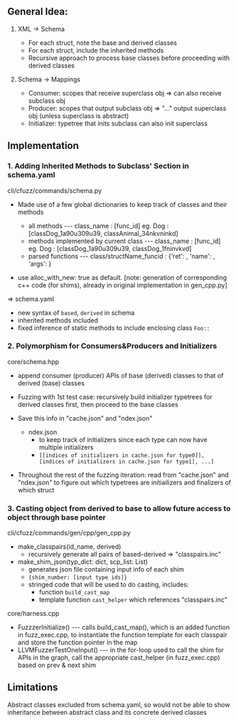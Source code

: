 ## General Idea:
1. XML -> Schema
    - For each struct, note the base and derived classes
    - For each struct, include the inherited methods
    - Recursive approach to process base classes before proceeding with derived classes
  
2.  Schema -> Mappings
    - Consumer: scopes that receive superclass obj => can also receive subclass obj
    - Producer: scopes that output subclass obj => "..." output superclass obj (unless superclass is abstract)
    - Initializer:  typetree that inits subclass can also init superclass



## Implementation

### 1. Adding Inherited Methods to Subclass' Section in schema.yaml
cli/cfuzz/commands/schema.py
- Made use of a few global dictionaries to keep track of classes and their methods
  - all methods ---  class_name : [func_id]  eg. Dog : [classDog_1a90u309u39, classAnimal_34nkvninkd]
  - methods implemented by current class ---  class_name : [func_id]   eg. Dog : [classDog_1a90u309u39, classDog_1fninvkvd]
  - parsed functions  ---  class/structName_funcid : {'ret': , 'name': , 'args': }

- use alloc_with_new: true as default. [note: generation of corresponding c++ code (for shims), already in original implementation in gen_cpp.py]

=> schema.yaml
- new syntax of `based`, `derived` in schema 
- inherited methods included 
- fixed inference of static methods to include enclosing class `Foo::`


### 2. Polymorphism for Consumers&Producers and Initializers
core/schema.hpp
- append consumer (producer) APIs of base (derived) classes to that of derived (base) classes

- Fuzzing with 1st test case: recursively build initializer typetrees for derived classes first, then proceed to the base classes
- Save this info in "cache.json" and "ndex.json"
  - ndex.json 
    - to keep track of initializers since each type can now have multiple initializers
    - `[[indices of initializers in cache.json for type0]], [indices of initializers in cache.json for type1], ...]`
- Throughout the rest of the fuzzing iteration: read from "cache.json" and  "ndex.json" to figure out which typetrees are initiailizers and finalizers of which struct


### 3. Casting object from derived to base to allow future access to object through base pointer
cli/cfuzz/commands/gen/cpp/gen_cpp.py 
- make_classpairs(id_name, derived)
  - recursively generate all pairs of based-derived => "classpairs.inc"
- make_shim_json(typ_dict: dict, scp_list: List)
  - generates json file containing input info of each shim
  - `{shim_number: [input type ids]}`
  - stringed code that will be used to do casting, includes:
    - function `build_cast_map`
    - template function `cast_helper` which references "classpairs.inc"

core/harness.cpp
- FuzzzerInitialize() ---  calls build_cast_map(), which is an added function in fuzz_exec.cpp, to instantiate the function template for each classpair and store the function pointer in the map
- LLVMFuzzerTestOneInput() --- in the for-loop used to call the shim for APIs in the graph, call the appropriate cast_helper (in fuzz_exec.cpp) based on prev & next shim



## Limitations
Abstract classes excluded from schema.yaml, so would not be able to show inheritance between abstract class and its concrete derived classes